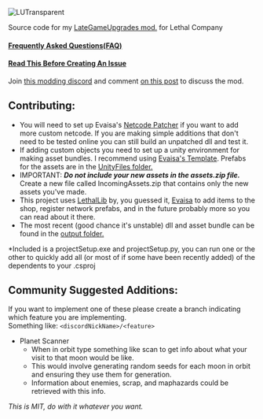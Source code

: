 ![LUTransparent](https://github.com/Malcolm-Q/LC-LateGameUpgrades/assets/118214091/a39a7b59-651b-4fa2-8224-cdd9327c02ab)

Source code for my [LateGameUpgrades mod.](https://thunderstore.io/c/lethal-company/p/malco/Lategame_Upgrades/)  for Lethal Company  
#### [Frequently Asked Questions(FAQ)](https://github.com/Malcolm-Q/LC-LateGameUpgrades/issues/60#issue-2051585712)

#### [Read This Before Creating An Issue](https://github.com/Malcolm-Q/LC-LateGameUpgrades/issues/56)

Join [this modding discord](https://discord.gg/hzEcKFSSDX) and comment [on this post](https://discord.com/channels/1168655651455639582/1178407269994594435)  to discuss the mod.


## **Contributing:**
- You will need to set up Evaisa's [Netcode Patcher](https://github.com/EvaisaDev/UnityNetcodeWeaver) if you want to add more custom netcode. If you are making simple additions that don't need to be tested online you can still build an unpatched dll and test it.  
- If adding custom objects you need to set up a unity environment for making asset bundles. I recommend using [Evaisa's Template](https://github.com/EvaisaDev/LethalCompanyUnityTemplate). Prefabs for the assets are in the [UnityFiles folder.](/UnityFiles/)  
- IMPORTANT: ***Do not include your new assets in the assets.zip file.*** Create a new file called IncomingAssets<name>.zip that contains only the new assets you've made.  
- This project uses [LethalLib](https://github.com/EvaisaDev/LethalLib) by, you guessed it, [Evaisa](https://ko-fi.com/evaisa) to add items to the shop, register network prefabs, and in the future probably more so you can read about it there.  
- The most recent (good chance it's unstable) dll and asset bundle can be found in the [output folder.](/output/)  

*Included is a projectSetup.exe and projectSetup.py, you can run one or the other to quickly add all (or most of if some have been recently added) of the dependents to your .csproj

## **Community Suggested Additions:**
If you want to implement one of these please create a branch indicating which feature you are implementing.  
Something like: `<discordNickName>/<feature>` 
* Planet Scanner
    * When in orbit type something like scan <moon> to get info about what your visit to that moon would be like.
    * This would involve generating random seeds for each moon in orbit and ensuring they use them for generation.
    * Information about enemies, scrap, and maphazards could be retrieved with this info.


*This is MIT, do with it whatever you want.*
